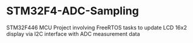 # STM32F4-ADC-Sampling
STM32F446 MCU Project involving FreeRTOS tasks to update LCD 16x2 display via I2C interface with ADC measurement data
